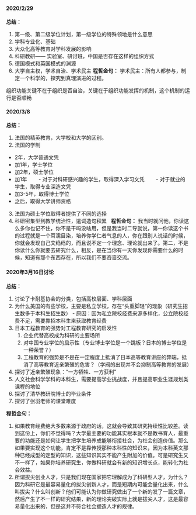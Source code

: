 #### 2020/2/29
**总结：**
1. 第一级、第二级学位计划，第一级学位的特殊领地是什么意思
2. 学科专业化、基础
3. 大众化高等教育对学科发展的影响
4. 科研教研—— 实验室、研讨班，中国是否存在这样的组织方式
5. 德国模式和英国模式的渊源
6. 大学自主权，学术自治、学术民主
**程哲金句：**
学术民主：所有人都参与，制定一个科学的，探究到真理演进的过程。

组织功能关键不在于组织是否自治，关键在于组织功能发挥的机制，这个机制的运行是否顺畅

#### 2020/3/8
**总结：**
1. 法国的精英教育，大学校和大学的区别。
2. 法国的学制
  - 2年，大学普通文凭
  - 加1年，学士学位
  - 加2年，硕士学位
  - 加1年
       - 对于对科研感兴趣的学生，取得深入学习文凭
       - 对于就业的学生，取得专业深造文凭
  - 加3-5年，取得博士学位
  - 之后，取得大学讲师资格
3. 法国为硕士学位取得者提供了不同的选择
4. 科研密集型到教学统治性，遣词造句积累
 
**程哲金句：**
我当时就问他，你读这么多你也记不住，你不是干吗没啥用，但是我当时二导就说，第一你读这个书的过程就是一个耳濡目染，培养你学仁者气息的人，你在跟别人说话的时候，你就会发现自己文绉绉的，而且说不定一个理念、理论就出来了。第二，不是你读什么你就要去研究什么，相反，是在当你有一天你发现你需要什么的时候，知道有那个东西存在，所以我们不要吝啬交流。


#### 2020年3月16日讨论
**总结：**
1. 讨论了卡耐基协会的分类，包括高校层面、学科层面
2. 为什么美国的有些学校，主要是私立学校，存在“头重脚轻”的现象（研究生招生数多于本科生招生数）
       - 原因：因为私立院校经费来源多样化，公立院校经费不足，需要靠招本科生来获取教育经费
3. 日本工程教育的强势对工程教育研究的启发性
      1. 企业代替高校成为科研的主要场所
      2. 对中国专业学位的启示性（专业博士学位是一个跳板？日本的博士学位是一种荣誉？）
      3. 工程教育的强势是不是在一定程度上抵消了日本高等教育讲座的弊端，抵消了高等教育近亲繁殖的危害？（学阀的出现并不会抑制高等教育的发展）
4. 探讨了近亲繁殖现象：“一方牺牲、一方获利”
5. 人文社会科学学科的本科生，需要提高学业挑战度，并且提高职业生涯规划类课程的地位
6. 探讨了清华教研院博士的毕业条件
7. 探讨了张羽老师的课堂难度


**程哲金句：**
1. 如果教育经费绝大多数来源于政府的话，这就会导致其研究持续性比较差。读到这份上，你们不觉得吗？大学最主要的功能其实根本就不是教书育人，最重要的功能还是如何让学生把学生培养成能够衔接社会，为社会创造价值。那么如果要实现这个功能，肯定不是靠传授那种本科性的知识来，因为本科英文那种已经成型的定型的知识，这些知识其实不能产生附加的价值。可是研究生又不一样了，如果你培养研究生，你做科研就会有新的知识增长点，能转化为社会效益。
2. 所谓拔尖创业人才，只是我们现在国家把它理解成为了科研型人才，为什么？因为科研它是最容易量化的拔尖创新人才，而是短期内可能会量化出来，什么叫拔尖？什么叫创新？他们可能认为你做研究做出了一个新的发了一篇文章，然后产生了不一样的研究结果，新的理论突破实际上就是拔尖人才，这是最容易量化出来的，但是这并不符合社会塑造人才的规律。